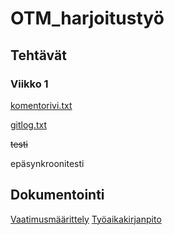 # OTM_harjoitustyö
## Tehtävät
### Viikko 1
[komentorivi.txt](https://github.com/figgislol/otm-harjoitustyo/blob/master/laskarit/viikko1/komentorivi.txt)

[gitlog.txt](https://github.com/figgislol/otm-harjoitustyo/blob/master/laskarit/viikko1/gitlog.txt)

~~testi~~

epäsynkroonitesti

## Dokumentointi
[Vaatimusmäärittely](https://github.com/figgislol/otm-harjoitustyo/blob/master/documentation/vaatimusmaarittely.md)
[Työaikakirjanpito](https://github.com/figgislol/otm-harjoitustyo/blob/master/documentation/tunnit.md)
